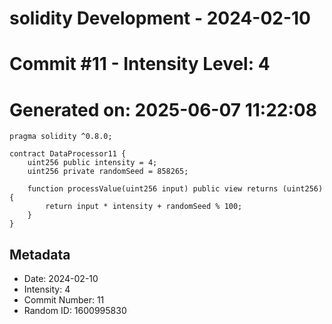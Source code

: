 ﻿# solidity Development - 2024-02-10
# Commit #11 - Intensity Level: 4
# Generated on: 2025-06-07 11:22:08
```solidity
pragma solidity ^0.8.0;

contract DataProcessor11 {
    uint256 public intensity = 4;
    uint256 private randomSeed = 858265;

    function processValue(uint256 input) public view returns (uint256) {
        return input * intensity + randomSeed % 100;
    }
}
```
## Metadata
- Date: 2024-02-10
- Intensity: 4
- Commit Number: 11
- Random ID: 1600995830
